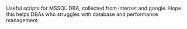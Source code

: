 Useful scripts for MSSQL DBA, collected from internet and google. Hope this helps DBAs who struggles with database and performance management.
